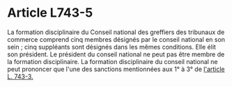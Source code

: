 # Article L743-5

La formation disciplinaire du Conseil national des greffiers des tribunaux de commerce comprend cinq membres désignés par le conseil national en son sein ; cinq suppléants sont désignés dans les mêmes conditions. Elle élit son président. Le président du conseil national ne peut pas être membre de la formation disciplinaire. La formation disciplinaire du conseil national ne peut prononcer que l'une des sanctions mentionnées aux 1° à 3° de <a href='/affichCodeArticle.do?cidTexte=LEGITEXT000005634379&idArticle=LEGIARTI000006240827&dateTexte=&categorieLien=id' title='Code de commerce - art. L743-3 (VT)'>l'article L. 743-3.</a>